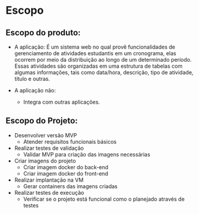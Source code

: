 # Escopo #

## Escopo do produto:

* A aplicação:
   É um sistema web no qual provê funcionalidades de gerenciamento de atividades estudantis em um cronograma, elas ocorrem por meio da distribuição ao longo de um determinado período. Essas atividades são organizadas em uma estrutura de tabelas com algumas informações, tais como data/hora, descrição, tipo de atividade, título e outras.

* A aplicação não:
   * Integra com outras aplicações.
   
## Escopo do Projeto:

* Desenvolver versão MVP
    * Atender requisitos funcionais básicos
* Realizar testes de validação
    * Validar MVP para criação das imagens necessárias
* Criar imagens do projeto
    * Criar imagem docker do back-end
    * Criar imagem docker do front-end
* Realizar implantação na VM
    * Gerar containers das imagens criadas
* Realizar testes de execução
    * Verificar se o projeto está funcional como o planejado através de testes
